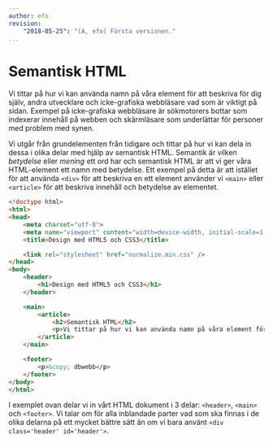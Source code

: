 ```yaml
---
author: efo
revision:
    "2018-05-25": "(A, efo) Första versionen."
...
```

Semantisk HTML
=======================

Vi tittar på hur vi kan använda namn på våra element för att beskriva för dig själv, andra utvecklare och icke-grafiska webbläsare vad som är viktigt på sidan. Exempel på icke-grafiska webbläsare är sökmotorers bottar som indexerar innehåll på webben och skärmläsare som underlättar för personer med problem med synen.

Vi utgår från grundelementen från tidigare och tittar på hur vi kan dela in dessa i olika delar med hjälp av semantisk HTML. Semantik är vilken _betydelse_ eller _mening_ ett ord har och semantisk HTML är att vi ger våra HTML-element ett namn med betydelse. Ett exempel på detta är att istället för att använda `<div>` för att beskriva en ett element använder vi `<main>` eller `<article>` för att beskriva innehåll och betydelse av elementet.

```html
<!doctype html>
<html>
<head>
    <meta charset="utf-8">
    <meta name="viewport" content="width=device-width, initial-scale=1, shrink-to-fit=no">
    <title>Design med HTML5 och CSS3</title>

    <link rel="stylesheet" href="normalize.min.css" />
</head>
<body>
    <header>
        <h1>Design med HTML5 och CSS3</h1>
    </header>

    <main>
        <article>
            <h2>Semantisk HTML</h2>
            <p>Vi tittar på hur vi kan använda namn på våra element för att beskriva för dig själv, andra utvecklare och icke-grafiska webbläsare vad som är viktigt på sidan. Exempel på icke-grafiska webbläsare är sökmotorers bottar som indexerar innehåll på webben och skärmläsare som underlättar för personer med problem med synen.</p>
        </article>
    </main>

    <footer>
        <p>&copy; dbwebb</p>
    </footer>
</body>
</html>
```

I exemplet ovan delar vi in vårt HTML dokument i 3 delar: `<header>`, `<main>` och `<footer>`. Vi talar om för alla inblandade parter vad som ska finnas i de olika delarna på ett mycket bättre sätt än om vi bara använt `<div class='header' id='header'>`.
